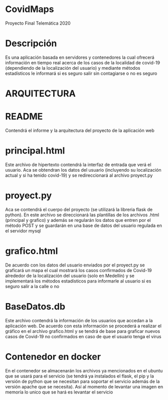 # CovidMaps
Proyecto Final Telemática 2020
# Descripción
Es una aplicación basada en servidores y contenedores la cual ofrecerá información en tiempo real acerca de los casos de la localidad de covid-19 (dependiendo de la localización del usuario) y mediante métodos estadísticos le informará si es seguro salir sin contagiarse o no es seguro 
# ARQUITECTURA
   # README
   Contendrá el informe y la arquitectura del proyecto de la aplicación web
   # principal.html
   Este archivo de hipertexto contendrá la interfaz de entrada que verá el usuario. Aca se obtendran los datos del usuario (incluyendo su      localización actual y si ha tenido covid-19) y se redireccionará al archivo proyect.py
   # proyect.py
   Aca se contendrá el cuerpo del proyecto (se utilizará la libreria flask de python). En este archivo se direccionará las plantillas de      los archivos .html (principal y grafico) y además se regularán los datos que entren por el método POST y se guardarán en una base de        datos del usuario regulada en el servidor mysql
   # grafico.html
   De acuerdo con los datos del usuario enviados por el proyect.py se graficará un mapa el cual mostrará los casos confirmados de Covid-19 
   alrededor de la localización del usuario (solo en Medellín) y se implementará los métodos estadísticos para informarle al usuario si es    seguro salir a la calle o no
   # BaseDatos.db
   Este archivo contendrá la información de los usuarios que accedan a la aplicación web. De acuerdo con esta información se procederá a      realizar el gráfico en el archivo grafico.html y se tendrá de base para graficar nuevos casos de Covid-19 no confirmados en caso de que    el usuario tenga el virus
   # Contenedor en docker
   En el contenedor se almacenarán los archivos ya mencionados en el ubuntu que se usará para el servicio (se tendrá ya instalados el          flask, el pip y la versión de python que se necesitan para soportar el servicio además de la versión apache que se necesita). Así al        momento de levantar una imagen en memoría lo unico que se hará es levantar el servicio 
